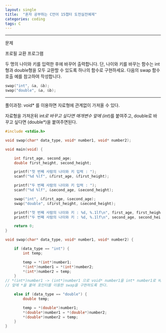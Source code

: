 ```yaml
---
layout: single
title:  "혼자 공부하는 C언어 15챕터 도전실전예제"
categories: coding
tags: C
---
```


<hr/>
 문제

 프로필 교환 프로그램

 두 명의 나이와 키를 입력한 후에 바꾸어 출력합니다. 단, 나이와 키를 바꾸는 함수는 int형과 double형을
 모두 교환할 수 있도록 하나의 함수로 구현하세요. 다음의 swap 함수 호출 예를 참고하여 작성합니다.

 ```c
 swap("int", &a, &b);
 swap("double", &a, &b);
 ```
 

<hr/>
 풀이과정: void* 를 이용하면 자료형에 관계없이 가져올 수 있다.

 자료형을 가져온뒤 int*로 바꾸고 싶다면 매개변수 앞에 (int*)를 붙여주고, double로 바꾸고 싶다면
 (double*)을 붙여주면된다.

```c
#include <stdio.h>

void swap(char* data_type, void* number1, void* number2);

void main(void) {

	int first_age, second_age;
	double first_height, second_height;

	printf("첫 번째 사람의 나이와 키 입력 : ");
	scanf("%d %lf", &first_age, &first_height);

	printf("두 번째 사람의 나이와 키 입력 : ");
	scanf("%d %lf", &second_age, &second_height);

	swap("int", &first_age, &second_age);
	swap("double", &first_height, &second_height);

	printf("첫 번째 사람의 나이와 키 : %d, %.1lf\n", first_age, first_height);
	printf("두 번째 사람의 나이와 키 : %d, %.1lf\n", second_age, second_height);

	return 0;
}

void swap(char* data_type, void* number1, void* number2) {

	if (data_type == "int") {
		int temp;

		temp = *(int*)number1;
		*(int*)number1 = *(int*)number2;
		*(int*)number2 = temp;
	}
// *(int*)number1 -> (int*)number1 으로 void* number1을 int* number1로 바꾼다음
// 앞에 *을 붙여 포인터를 이용한 swap을 구현하도록 한다.

	else if (data_type == "double") {
		double temp;

		temp = *(double*)number1;
		*(double*)number1 = *(double*)number2;
		*(double*)number2 = temp;
	}
}
```

